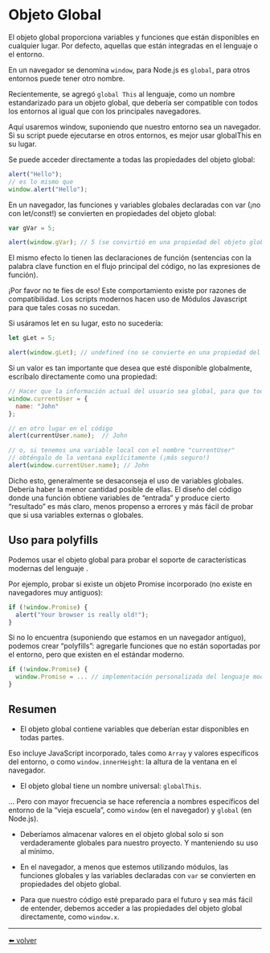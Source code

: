 # Objeto Global

El objeto global proporciona variables y funciones que están disponibles en cualquier lugar. Por defecto, aquellas que están integradas en el lenguaje o el entorno.

En un navegador se denomina `window`, para Node.js es `global`, para otros entornos puede tener otro nombre.

Recientemente, se agregó `global This` al lenguaje, como un nombre estandarizado para un objeto global, que debería ser compatible con todos los entornos al igual que con los principales navegadores.

Aquí usaremos window, suponiendo que nuestro entorno sea un navegador. Si su script puede ejecutarse en otros entornos, es mejor usar globalThis en su lugar.

Se puede acceder directamente a todas las propiedades del objeto global:

````js
alert("Hello");
// es lo mismo que
window.alert("Hello");
````

En un navegador, las funciones y variables globales declaradas con var (¡no con let/const!) se convierten en propiedades del objeto global:

````js
var gVar = 5;

alert(window.gVar); // 5 (se convirtió en una propiedad del objeto global)
````

El mismo efecto lo tienen las declaraciones de función (sentencias con la palabra clave function en el flujo principal del código, no las expresiones de función).

¡Por favor no te fíes de eso! Este comportamiento existe por razones de compatibilidad. Los scripts modernos hacen uso de Módulos Javascript para que tales cosas no sucedan.

Si usáramos let en su lugar, esto no sucedería:

````js
let gLet = 5;

alert(window.gLet); // undefined (no se convierte en una propiedad del objeto global)
````

Si un valor es tan importante que desea que esté disponible globalmente, escríbalo directamente como una propiedad:

````js
// Hacer que la información actual del usuario sea global, para que todos los scripts puedan acceder a ella
window.currentUser = {
  name: "John"
};

// en otro lugar en el código
alert(currentUser.name);  // John

// o, si tenemos una variable local con el nombre "currentUser"
// obténgalo de la ventana explícitamente (¡más seguro!)
alert(window.currentUser.name); // John
````

Dicho esto, generalmente se desaconseja el uso de variables globales. Debería haber la menor cantidad posible de ellas. El diseño del código donde una función obtiene variables de “entrada” y produce cierto “resultado” es más claro, menos propenso a errores y más fácil de probar que si usa variables externas o globales.

## Uso para polyfills

Podemos usar el objeto global para probar el soporte de características modernas del lenguaje .

Por ejemplo, probar si existe un objeto Promise incorporado (no existe en navegadores muy antiguos):

````js
if (!window.Promise) {
  alert("Your browser is really old!");
}
````

Si no lo encuentra (suponiendo que estamos en un navegador antiguo), podemos crear “polyfills”: agregarle funciones que no están soportadas por el entorno, pero que existen en el estándar moderno.

````js
if (!window.Promise) {
  window.Promise = ... // implementación personalizada del lenguaje moderno
}
````

## Resumen

* El objeto global contiene variables que deberían estar disponibles en todas partes.

Eso incluye JavaScript incorporado, tales como `Array` y valores específicos del entorno, o como `window.innerHeight`: la altura de la ventana en el navegador.

* El objeto global tiene un nombre universal: `globalThis`.

… Pero con mayor frecuencia se hace referencia a nombres específicos del entorno de la “vieja escuela”, como `window` (en el navegador) y `global` (en Node.js).

* Deberíamos almacenar valores en el objeto global solo si son verdaderamente globales para nuestro proyecto. Y manteniendo su uso al mínimo.

* En el navegador, a menos que estemos utilizando módulos, las funciones globales y las variables declaradas con `var` se convierten en propiedades del objeto global.

* Para que nuestro código esté preparado para el futuro y sea más fácil de entender, debemos acceder a las propiedades del objeto global directamente, como `window.x`.

---
[⬅️ volver](https://github.com/VictorHugoAguilar/javascript-interview-questions-explained/blob/main/theory/advanced-functions/readme.md)
